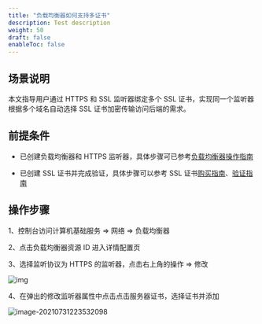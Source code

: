 ```yaml
---
title: "负载均衡器如何支持多证书"
description: Test description
weight: 50
draft: false
enableToc: false
---
```


## 场景说明

本文指导用户通过 HTTPS 和 SSL 监听器绑定多个 SSL 证书，实现同一个监听器根据多个域名自动选择 SSL 证书加密传输访问后端的需求。

## 前提条件

* 已创建负载均衡器和 HTTPS 监听器，具体步骤可已参考[负载均衡器操作指南](https://docsv3.qingcloud.com/network/loadbalancer/manual/lb_user_guide/)

* 已创建 SSL 证书并完成验证，具体步骤可以参考 SSL 证书[购买指南](https://docsv3.qingcloud.com/security/ssl/manual/user_guide/)、[验证指南](https://docsv3.qingcloud.com/security/ssl/manual/manualq/)

## 操作步骤

1、控制台访问计算机基础服务 => 网络 => 负载均衡器

2、点击负载均衡器资源 ID 进入详情配置页

3、选择监听协议为 HTTPS 的监听器，点击右上角的操作 => 修改

![img](../../_images/lb_bind_multi_cert.assets/image-20210731223446774.png?lastModify=1627742129)

4、在弹出的修改监听器属性中点击点击服务器证书，选择证书并添加

![image-20210731223532098](../../_images/lb_bind_multi_cert.assets/image-20210731223532098.png)